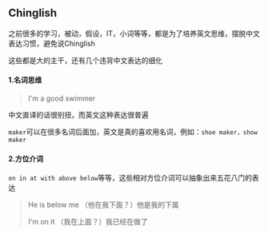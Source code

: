 ## Chinglish

之前很多的学习，被动，假设，IT，小词等等，都是为了培养英文思维，摆脱中文表达习惯，避免说Chinglish

这些都是大的主干，还有几个违背中文表达的细化

#### 1.名词思维

> I'm a good swimmer

中文直译的话很别扭，而英文这种表达很普遍

`maker`可以在很多名词后面加，英文是真的喜欢用名词，例如：`shoe maker，show maker`

#### 2.方位介词

`on in at with above below`等等，这些相对方位介词可以抽象出来五花八门的表达

> He is below me （他在我下面？）他是我的下属
>
> I'm on it （我在上面？）我已经在做了





